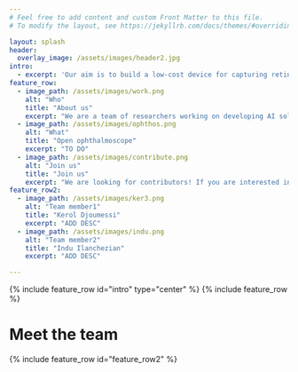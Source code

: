 ```yaml
---
# Feel free to add content and custom Front Matter to this file.
# To modify the layout, see https://jekyllrb.com/docs/themes/#overriding-theme-defaults

layout: splash
header:
  overlay_image: /assets/images/header2.jpg
intro: 
  - excerpt: 'Our aim is to build a low-cost device for capturing retinal fundus images and equip it with Artificial Intelligence based software to detect Diabetic Retinopathy from the images. The primary goal is to make AI based diagnostics accesible to a larger population, especially in developing countries. In addition, this device could be a useful tool to collect data for research purposes and improve the AI software. This is an extension of the Open Indirect Ophthalmoscope project.'
feature_row:
  - image_path: /assets/images/work.png
    alt: "Who"
    title: "About us"
    excerpt: "We are a team of researchers working on developing AI solutions for diagnosing eye diseases."
  - image_path: /assets/images/ophthos.png
    alt: "What"
    title: "Open ophthalmoscope"
    excerpt: "TO DO"
  - image_path: /assets/images/contribute.png
    alt: "Join us"
    title: "Join us"
    excerpt: "We are looking for contributors! If you are interested in our project, please feel free to reach out to us by email."
feature_row2:
  - image_path: /assets/images/ker3.png
    alt: "Team member1"
    title: "Kerol Djoumessi"
    excerpt: "ADD DESC"
  - image_path: /assets/images/indu.png
    alt: "Team member2"
    title: "Indu Ilanchezian"
    excerpt: "ADD DESC"

---
```


{% include feature_row id="intro" type="center" %}
{% include feature_row %}
# Meet the team 
{% include feature_row id="feature_row2" %}

